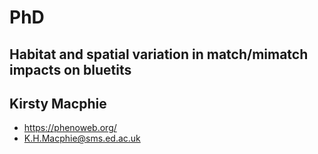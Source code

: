 # PhD

## Habitat and spatial variation in match/mimatch impacts on bluetits
## Kirsty Macphie

- https://phenoweb.org/
- K.H.Macphie@sms.ed.ac.uk
